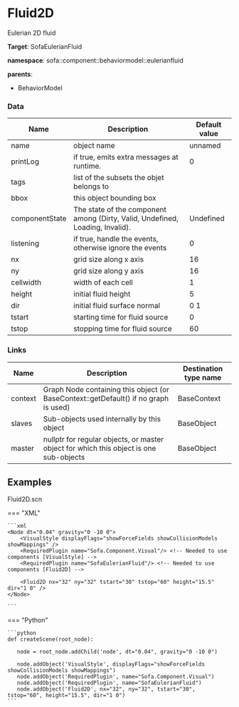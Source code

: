 <!-- generate_doc -->
# Fluid2D

Eulerian 2D fluid


__Target__: SofaEulerianFluid

__namespace__: sofa::component::behaviormodel::eulerianfluid

__parents__:

- BehaviorModel

### Data

<table>
    <thead>
        <tr>
            <th>Name</th>
            <th>Description</th>
            <th>Default value</th>
        </tr>
    </thead>
    <tbody>
	<tr>
		<td>name</td>
		<td>
object name
		</td>
		<td>unnamed</td>
	</tr>
	<tr>
		<td>printLog</td>
		<td>
if true, emits extra messages at runtime.
		</td>
		<td>0</td>
	</tr>
	<tr>
		<td>tags</td>
		<td>
list of the subsets the objet belongs to
		</td>
		<td></td>
	</tr>
	<tr>
		<td>bbox</td>
		<td>
this object bounding box
		</td>
		<td></td>
	</tr>
	<tr>
		<td>componentState</td>
		<td>
The state of the component among (Dirty, Valid, Undefined, Loading, Invalid).
		</td>
		<td>Undefined</td>
	</tr>
	<tr>
		<td>listening</td>
		<td>
if true, handle the events, otherwise ignore the events
		</td>
		<td>0</td>
	</tr>
	<tr>
		<td>nx</td>
		<td>
grid size along x axis
		</td>
		<td>16</td>
	</tr>
	<tr>
		<td>ny</td>
		<td>
grid size along y axis
		</td>
		<td>16</td>
	</tr>
	<tr>
		<td>cellwidth</td>
		<td>
width of each cell
		</td>
		<td>1</td>
	</tr>
	<tr>
		<td>height</td>
		<td>
initial fluid height
		</td>
		<td>5</td>
	</tr>
	<tr>
		<td>dir</td>
		<td>
initial fluid surface normal
		</td>
		<td>0 1</td>
	</tr>
	<tr>
		<td>tstart</td>
		<td>
starting time for fluid source
		</td>
		<td>0</td>
	</tr>
	<tr>
		<td>tstop</td>
		<td>
stopping time for fluid source
		</td>
		<td>60</td>
	</tr>

</tbody>
</table>

### Links


| Name | Description | Destination type name |
| ---- | ----------- | --------------------- |
|context|Graph Node containing this object (or BaseContext::getDefault() if no graph is used)|BaseContext|
|slaves|Sub-objects used internally by this object|BaseObject|
|master|nullptr for regular objects, or master object for which this object is one sub-objects|BaseObject|

## Examples 

Fluid2D.scn

=== "XML"

    ```xml
    <Node dt="0.04" gravity="0 -10 0">
        <VisualStyle displayFlags="showForceFields showCollisionModels showMappings" />
        <RequiredPlugin name="Sofa.Component.Visual"/> <!-- Needed to use components [VisualStyle] -->
        <RequiredPlugin name="SofaEulerianFluid"/> <!-- Needed to use components [Fluid2D] -->
    
        <Fluid2D nx="32" ny="32" tstart="30" tstop="60" height="15.5" dir="1 0" />
    </Node>

    ```

=== "Python"

    ```python
    def createScene(root_node):

       node = root_node.addChild('node', dt="0.04", gravity="0 -10 0")

       node.addObject('VisualStyle', displayFlags="showForceFields showCollisionModels showMappings")
       node.addObject('RequiredPlugin', name="Sofa.Component.Visual")
       node.addObject('RequiredPlugin', name="SofaEulerianFluid")
       node.addObject('Fluid2D', nx="32", ny="32", tstart="30", tstop="60", height="15.5", dir="1 0")
    ```


